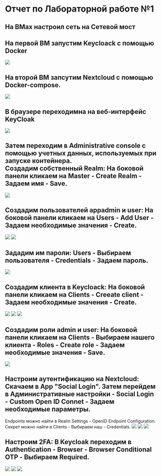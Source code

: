 # Отчет по Лабораторной работе №1
## На ВМах настроил сеть на Сетевой мост

## На первой ВМ запустим Keycloack с помощью Docker
![](https://github.com/timMong/MIREA_TOIB_2023/blob/main/Laba_1/images/1.png)

## На второй ВМ запсутим Nextcloud с помощью Docker-compose.
![](https://github.com/timMong/MIREA_TOIB_2023/blob/main/Laba_1/images/2.png)

## В браузере переходимна на веб-интерфейс KeyCloak
![](https://github.com/timMong/MIREA_TOIB_2023/blob/main/Laba_1/images/3.png)

## Затем переходим в Administrative console с помощью учетных данных, используемых при запуске контейнера.<br> Создадим собственный Realm: На боковой панели кликаем на Master - Create Realm - Задаем имя - Save.
![](https://github.com/timMong/MIREA_TOIB_2023/blob/main/Laba_1/images/4.png)

## Создадим пользователей appadmin и user: На боковой панели кликаем на Users - Add User - Задаем необходимые значения - Create.
![](https://github.com/timMong/MIREA_TOIB_2023/blob/main/Laba_1/images/5.png)
![](https://github.com/timMong/MIREA_TOIB_2023/blob/main/Laba_1/images/6.png)

## Зададим им пароли: Users - Выбираем пользователя - Credentials - Задаем пароль.
![](https://github.com/timMong/MIREA_TOIB_2023/blob/main/Laba_1/images/7.png)

## Создадим клиента в Keycloack: На боковой панели кликаем на Clients - Creeate client - Задаем необходимые значения - Create.
![](https://github.com/timMong/MIREA_TOIB_2023/blob/main/Laba_1/images/8.png)
![](https://github.com/timMong/MIREA_TOIB_2023/blob/main/Laba_1/images/9.png)
![](https://github.com/timMong/MIREA_TOIB_2023/blob/main/Laba_1/images/10.png)

## Создадим роли admin и user: На боковой панели кликаем на Clients - Выбираем нашего клиента - Roles - Create role - Задаем необходимые значения - Save.
![](https://github.com/timMong/MIREA_TOIB_2023/blob/main/Laba_1/images/11.png)

## Настроим аутентификацию на Nextcloud: Скачаем в App "Social Login". Затем перейдем в Административные настройки - Social Login - Custom Open ID Connet - Задаем необходимые параметры.
Endpoints можно найти в Realm Settings - OpenID Endpoint Configuration.
Секрет можно найти в Clients - Выбираем наш - Credentials.
![](https://github.com/timMong/MIREA_TOIB_2023/blob/main/Laba_1/images/12.png)
![](https://github.com/timMong/MIREA_TOIB_2023/blob/main/Laba_1/images/13.png)
![](https://github.com/timMong/MIREA_TOIB_2023/blob/main/Laba_1/images/14.png)

## Настроим 2FA: В Keycloak переходим в Authentication - Browser - Browser Conditional OTP - Выбираем Required.
![](https://github.com/timMong/MIREA_TOIB_2023/blob/main/Laba_1/images/15.png)
![](https://github.com/timMong/MIREA_TOIB_2023/blob/main/Laba_1/images/16.png)
![](https://github.com/timMong/MIREA_TOIB_2023/blob/main/Laba_1/images/17.png)
